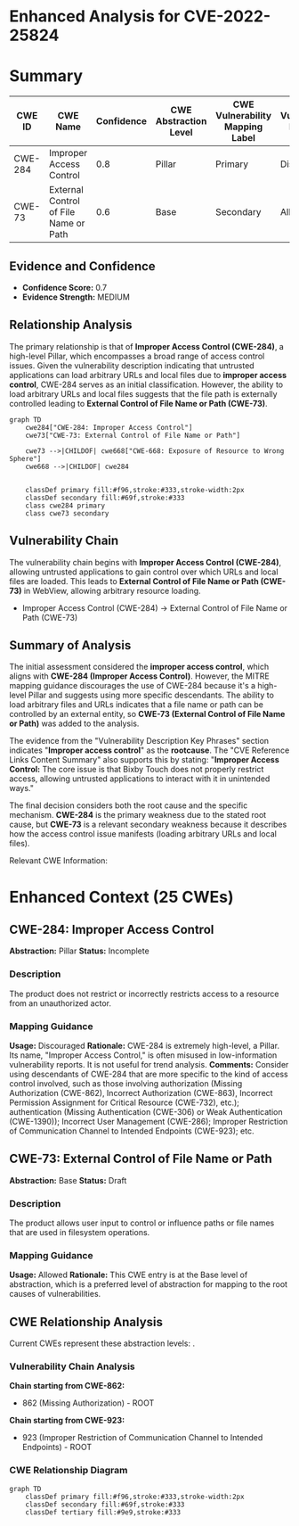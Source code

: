 # Enhanced Analysis for CVE-2022-25824

# Summary
| CWE ID | CWE Name | Confidence | CWE Abstraction Level | CWE Vulnerability Mapping Label | CWE-Vulnerability Mapping Notes |
|---|---|---|---|---|---|
| CWE-284 | Improper Access Control | 0.8 | Pillar | Primary | Discouraged |
| CWE-73 | External Control of File Name or Path | 0.6 | Base | Secondary | Allowed |

## Evidence and Confidence

*   **Confidence Score:** 0.7
*   **Evidence Strength:** MEDIUM

## Relationship Analysis
The primary relationship is that of **Improper Access Control (CWE-284)**, a high-level Pillar, which encompasses a broad range of access control issues. Given the vulnerability description indicating that untrusted applications can load arbitrary URLs and local files due to **improper access control**, CWE-284 serves as an initial classification. However, the ability to load arbitrary URLs and local files suggests that the file path is externally controlled leading to **External Control of File Name or Path (CWE-73)**.

```mermaid
graph TD
    cwe284["CWE-284: Improper Access Control"]
    cwe73["CWE-73: External Control of File Name or Path"]
    
    cwe73 -->|CHILDOF| cwe668["CWE-668: Exposure of Resource to Wrong Sphere"]
    cwe668 -->|CHILDOF| cwe284
    

    classDef primary fill:#f96,stroke:#333,stroke-width:2px
    classDef secondary fill:#69f,stroke:#333
    class cwe284 primary
    class cwe73 secondary
```

## Vulnerability Chain
The vulnerability chain begins with **Improper Access Control (CWE-284)**, allowing untrusted applications to gain control over which URLs and local files are loaded. This leads to **External Control of File Name or Path (CWE-73)** in WebView, allowing arbitrary resource loading.
- Improper Access Control (CWE-284) -> External Control of File Name or Path (CWE-73)

## Summary of Analysis
The initial assessment considered the **improper access control**, which aligns with **CWE-284 (Improper Access Control)**. However, the MITRE mapping guidance discourages the use of CWE-284 because it's a high-level Pillar and suggests using more specific descendants. The ability to load arbitrary files and URLs indicates that a file name or path can be controlled by an external entity, so **CWE-73 (External Control of File Name or Path)** was added to the analysis.

The evidence from the "Vulnerability Description Key Phrases" section indicates "**Improper access control**" as the **rootcause**. The "CVE Reference Links Content Summary" also supports this by stating: "**Improper Access Control:** The core issue is that Bixby Touch does not properly restrict access, allowing untrusted applications to interact with it in unintended ways."

The final decision considers both the root cause and the specific mechanism. **CWE-284** is the primary weakness due to the stated root cause, but **CWE-73** is a relevant secondary weakness because it describes how the access control issue manifests (loading arbitrary URLs and local files).

Relevant CWE Information:

# Enhanced Context (25 CWEs)

## CWE-284: Improper Access Control
**Abstraction:** Pillar
**Status:** Incomplete

### Description
The product does not restrict or incorrectly restricts access to a resource from an unauthorized actor.

### Mapping Guidance
**Usage:** Discouraged
**Rationale:** CWE-284 is extremely high-level, a Pillar. Its name, "Improper Access Control," is often misused in low-information vulnerability reports. It is not useful for trend analysis.
**Comments:** Consider using descendants of CWE-284 that are more specific to the kind of access control involved, such as those involving authorization (Missing Authorization (CWE-862), Incorrect Authorization (CWE-863), Incorrect Permission Assignment for Critical Resource (CWE-732), etc.); authentication (Missing Authentication (CWE-306) or Weak Authentication (CWE-1390)); Incorrect User Management (CWE-286); Improper Restriction of Communication Channel to Intended Endpoints (CWE-923); etc.

## CWE-73: External Control of File Name or Path
**Abstraction:** Base
**Status:** Draft

### Description
The product allows user input to control or influence paths or file names that are used in filesystem operations.

### Mapping Guidance
**Usage:** Allowed
**Rationale:** This CWE entry is at the Base level of abstraction, which is a preferred level of abstraction for mapping to the root causes of vulnerabilities.


## CWE Relationship Analysis

Current CWEs represent these abstraction levels: .


### Vulnerability Chain Analysis

**Chain starting from CWE-862:**
- 862 (Missing Authorization) - ROOT


**Chain starting from CWE-923:**
- 923 (Improper Restriction of Communication Channel to Intended Endpoints) - ROOT



### CWE Relationship Diagram

```mermaid
graph TD
    classDef primary fill:#f96,stroke:#333,stroke-width:2px
    classDef secondary fill:#69f,stroke:#333
    classDef tertiary fill:#9e9,stroke:#333
```